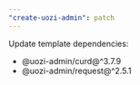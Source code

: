 ```yaml
---
"create-uozi-admin": patch
---
```


Update template dependencies:
- @uozi-admin/curd@^3.7.9
- @uozi-admin/request@^2.5.1

